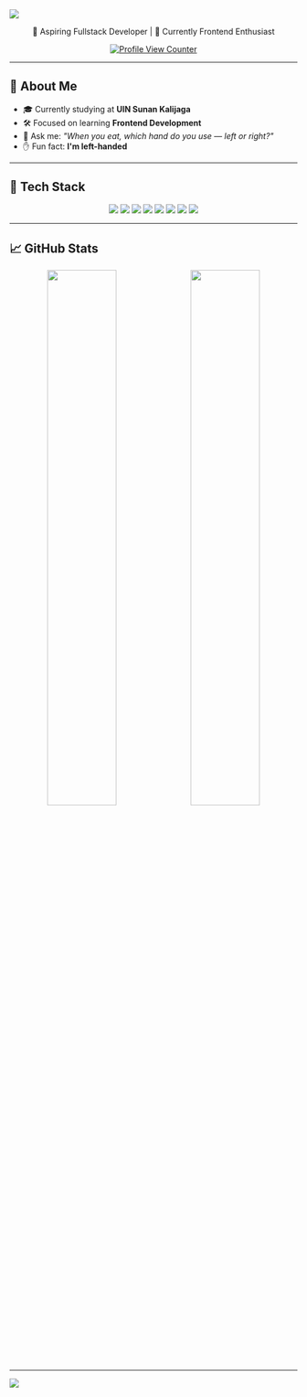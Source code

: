 <!-- Vintage Banner -->
<img src="https://capsule-render.vercel.app/api?type=waving&color=0:ddeb9d,25:A0C878,50:143D60,100:EB5B00&height=200&section=header&text=Hi%20I'm%20Bayu!&fontSize=40&fontColor=fff8f0&animation=fadeIn&font=Playball" />

<p align="center">🌟 Aspiring Fullstack Developer | 🎨 Currently Frontend Enthusiast</p>
<p align="center">
  <a href="https://visitcount.itsvg.in">
    <img src="https://camo.githubusercontent.com/4a2c35f42fbcf539614cd736336a4003e25de908ff6f16efd0b64b9343f70abe/68747470733a2f2f6b6f6d617265762e636f6d2f67687076632f3f757365726e616d653d61726261746861626475727261686d616e266c6162656c3d50726f66696c65253230766965777326636f6c6f723d306537356236267374796c653d666c6174" alt="Profile View Counter"/>
  </a>
</p>

---

## 💼 About Me

- 🎓 Currently studying at **UIN Sunan Kalijaga**
- 🛠️ Focused on learning **Frontend Development**
- 🧐 Ask me: _"When you eat, which hand do you use — left or right?"_
- ✋ Fun fact: **I'm left-handed**

---

## 🧰 Tech Stack

<div align="center">
<img src="https://img.shields.io/badge/HTML5-b76e79?style=flat&logo=html5&logoColor=fff5e1" />
<img src="https://img.shields.io/badge/Python-6c584c?style=flat&logo=python&logoColor=e4cba7" />
<img src="https://img.shields.io/badge/Bootstrap-7c5e57?style=flat&logo=bootstrap&logoColor=e4cba7" />
<img src="https://img.shields.io/badge/CSS3-a47148?style=flat&logo=css3&logoColor=fff5e1" />
<img src="https://img.shields.io/badge/PHP-99775c?style=flat&logo=php&logoColor=ffffff" />
<img src="https://img.shields.io/badge/C++-5e5c6c?style=flat&logo=c%2B%2B&logoColor=efe8d8" />
<img src="https://img.shields.io/badge/TailwindCSS-38B2AC?style=flat&logo=tailwindcss&logoColor=ffffff" />
<img src="https://img.shields.io/badge/Figma-000000?style=flat&logo=figma&logoColor=white" />
</div>

---

## 📈 GitHub Stats

<div align="center">
  <img src="https://github-readme-stats.vercel.app/api?username=Wissasono11&theme=gruvbox&hide_border=false&include_all_commits=true&count_private=true" width="49%"/>
  <img src="https://github-readme-stats.vercel.app/api/top-langs/?username=Wissasono11&theme=gruvbox&hide_border=false&include_all_commits=true&count_private=true&layout=compact" width="49%"/>
</div>

---

<!-- Vintage Footer -->
<img src="https://capsule-render.vercel.app/api?type=waving&color=0:cbb49a,100:8e6c5f&height=120&section=footer"/>
